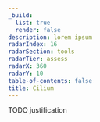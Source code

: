 ```yaml
---
_build:
  list: true
  render: false
description: lorem ipsum
radarIndex: 16
radarSection: tools
radarTier: assess
radarX: 360
radarY: 10
table-of-contents: false
title: Cilium
---
```


TODO justification
